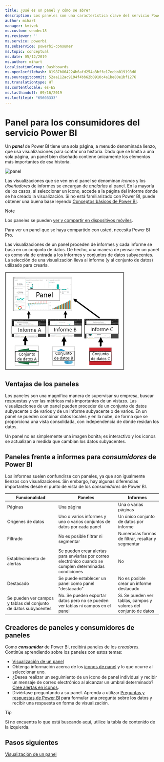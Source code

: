 ```yaml
---
title: ¿Qué es un panel y cómo se abre?
description: Los paneles son una característica clave del servicio Power BI.
author: mihart
manager: kvivek
ms.custom: seodec18
ms.reviewer: ''
ms.service: powerbi
ms.subservice: powerbi-consumer
ms.topic: conceptual
ms.date: 05/12/2019
ms.author: mihart
LocalizationGroup: Dashboards
ms.openlocfilehash: 81987b864224b6afd254a3bffe17ecbb019198d0
ms.sourcegitcommit: 52aa112ac9194f4bb62b0910c4a1be80e1bf1276
ms.translationtype: HT
ms.contentlocale: es-ES
ms.lasthandoff: 09/16/2019
ms.locfileid: "65608333"
---
```

# <a name="dashboards-for-power-bi-service-consumers"></a>Panel para los consumidores del servicio Power BI

Un ***panel*** de Power BI tiene una sola página, a menudo denominada lienzo, que usa visualizaciones para contar una historia. Dado que se limita a una sola página, un panel bien diseñado contiene únicamente los elementos más importantes de esa historia.

![panel](media/end-user-dashboards/power-bi-dashboard2.png)

Las visualizaciones que se ven en el panel se denominan *iconos* y los *diseñadores* de informes se encargan de *anclarlas* al panel. En la mayoría de los casos, al seleccionar un icono, accede a la página del informe donde se ha creado la visualización. Si no está familiarizado con Power BI, puede obtener una buena base leyendo [Conceptos básicos de Power BI](end-user-basic-concepts.md).

> [!NOTE]
> Los paneles se pueden [ver y compartir en dispositivos móviles](mobile/mobile-apps-view-dashboard.md).
>
> Para ver un panel que se haya compartido con usted, necesita Power BI Pro.
> 

Las visualizaciones de un panel proceden de informes y cada informe se basa en un conjunto de datos. De hecho, una manera de pensar en un panel es como vía de entrada a los informes y conjuntos de datos subyacentes. La selección de una visualización lleva al informe (y al conjunto de datos) utilizado para crearla.

![Diagrama que muestra la relación entre paneles, informes, conjuntos de datos](media/end-user-dashboards/power-bi-diagram.png)

## <a name="advantages-of-dashboards"></a>Ventajas de los paneles
Los paneles son una magnífica manera de supervisar su empresa, buscar respuestas y ver las métricas más importantes de un vistazo. Las visualizaciones de un panel pueden proceder de un conjunto de datos subyacente o de varios y de un informe subyacente o de varios. En un panel se pueden combinar datos locales y en la nube, de forma que se proporciona una vista consolidada, con independencia de dónde residan los datos.

Un panel no es simplemente una imagen bonita; es interactivo y los iconos se actualizan a medida que cambian los datos subyacentes.

## <a name="dashboards-versus-reports-for-power-bi-consumers"></a>Paneles frente a informes para ***consumidores*** de Power BI
Los informes suelen confundirse con paneles, ya que son igualmente lienzos con visualizaciones. Sin embargo, hay algunas diferencias importantes desde el punto de vista de los *consumidores* de Power BI.

| **Funcionalidad** | **Paneles** | **Informes** |
| --- | --- | --- |
| Páginas |Una página |Una o varias páginas |
| Orígenes de datos |Uno o varios informes y uno o varios conjuntos de datos por cada panel |Un único conjunto de datos por informe |
| Filtrado |No es posible filtrar ni segmentar |Numerosas formas de filtrar, resaltar y segmentar |
| Establecimiento de alertas |Se pueden crear alertas para enviarlas por correo electrónico cuando se cumplen determinadas condiciones |No |
| Destacado |Se puede establecer un panel como panel "destacado" |No es posible crear un informe destacado |
| Se pueden ver campos y tablas del conjunto de datos subyacentes |No. Se pueden exportar datos pero no se pueden ver tablas ni campos en el panel |Sí. Se pueden ver tablas, campos y valores del conjunto de datos |


## <a name="dashboard-creators-and-dashboard-consumers"></a>Creadores de paneles y consumidores de paneles
Como ***consumidor*** de Power BI, recibirá paneles de los *creadores*. Continúe aprendiendo sobre los paneles con estos temas:

* [Visualización de un panel](end-user-dashboard-open.md)
* Obtenga información acerca de los [iconos de panel](end-user-tiles.md) y lo que ocurre al seleccionar uno.
* ¿Desea realizar un seguimiento de un icono de panel individual y recibir un mensaje de correo electrónico al alcanzar un umbral determinado? [Cree alertas en iconos](end-user-alerts.md).
* Diviértase preguntando a su panel. Aprenda a utilizar [Preguntas y respuestas de Power BI](end-user-q-and-a.md) para formular una pregunta sobre los datos y recibir una respuesta en forma de visualización.

> [!TIP]
> Si no encuentra lo que está buscando aquí, utilice la tabla de contenido de la izquierda.
> 

## <a name="next-steps"></a>Pasos siguientes
[Visualización de un panel](end-user-dashboard-open.md) 